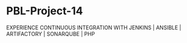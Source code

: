 # PBL-Project-14

EXPERIENCE CONTINUOUS INTEGRATION WITH JENKINS | ANSIBLE | ARTIFACTORY | SONARQUBE | PHP